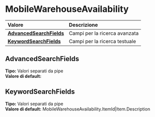 # MobileWarehouseAvailability

| Valore | Descrizione |
| :--- | :--- |
| [**AdvancedSearchFields**](mobilewarehouseavailability.md#advancedsearchfields) | Campi per la ricerca avanzata |
| [**KeywordSearchFields**](mobilewarehouseavailability.md#keywordsearchfields) | Campi per la ricerca testuale |

## AdvancedSearchFields

**Tipo:** Valori separati da pipe  
**Valore di default:**

## KeywordSearchFields

**Tipo:** Valori separati da pipe  
**Valore di default:** MobileWarehouseAvailability.ItemId\|Item.Description

